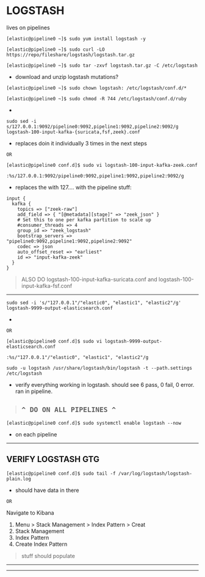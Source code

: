 # LOGSTASH 

lives on pipelines

```
[elastic@pipeline0 ~]$ sudo yum install logstash -y
```
```
[elastic@pipeline0 ~]$ sudo curl -LO https://repo/fileshare/logstash/logstash.tar.gz
```
```
[elastic@pipeline0 ~]$ sudo tar -zxvf logstash.tar.gz -C /etc/logstash
```
- download and unzip logstash mutations?

```
[elastic@pipeline0 ~]$ sudo chown logstash: /etc/logstash/conf.d/*
 
[elastic@pipeline0 ~]$ sudo chmod -R 744 /etc/logstash/conf.d/ruby
```
- 


```
sudo sed -i s/127.0.0.1:9092/pipeline0:9092,pipeline1:9092,pipeline2:9092/g logstash-100-input-kafka-{suricata,fsf,zeek}.conf
```
- replaces doin it individually 3 times in the next steps


`OR` 


```
[elastic@pipeline0 conf.d]$ sudo vi logstash-100-input-kafka-zeek.conf
```
```
:%s/127.0.0.1:9092/pipeline0:9092,pipeline1:9092,pipeline2:9092/g
```
- replaces the with 127.... with the pipeline stuff:
```
input {
  kafka {
    topics => ["zeek-raw"]
    add_field => { "[@metadata][stage]" => "zeek_json" }
    # Set this to one per kafka partition to scale up
    #consumer_threads => 4
    group_id => "zeek_logstash"
    bootstrap_servers => "pipeline0:9092,pipeline1:9092,pipeline2:9092"
    codec => json
    auto_offset_reset => "earliest"
    id => "input-kafka-zeek"
  }
}
```
> ALSO DO logstash-100-input-kafka-suricata.conf and logstash-100-input-kafka-fsf.conf

---

```
sudo sed -i 's/"127.0.0.1"/"elastic0", "elastic1", "elastic2"/g' logstash-9999-output-elasticsearch.conf
```
- 

`OR`

```
[elastic@pipeline0 conf.d]$ sudo vi logstash-9999-output-elasticsearch.conf
```
```
:%s/"127.0.0.1"/"elastic0", "elastic1", "elastic2"/g
```
```
sudo -u logstash /usr/share/logstash/bin/logstash -t --path.settings /etc/logstash
```
- verify everything working in logstash. should see 6 pass, 0 fail, 0 error. ran in pipeline.


> ## `^ DO ON ALL PIPELINES ^`

```
[elastic@pipeline0 conf.d]$ sudo systemctl enable logstash --now
```
- on each pipeline 

---

## VERIFY LOGSTASH GTG

```
[elastic@pipeline0 conf.d]$ sudo tail -f /var/log/logstash/logstash-plain.log
```
- should have data in there

`OR`

Navigate to Kibana  

1. Menu > Stack Management > Index Pattern > Creat
2. Stack Management
3. Index Pattern
4. Create Index Pattern

> stuff should populate


---
---


